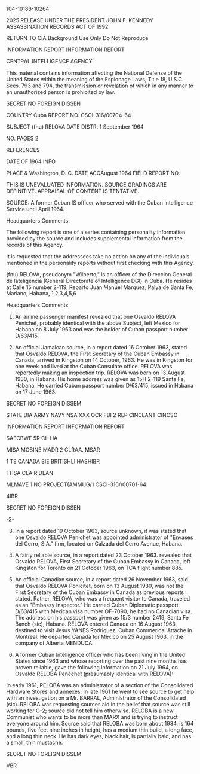 104-10186-10264

2025 RELEASE UNDER THE PRESIDENT JOHN F. KENNEDY ASSASSINATION RECORDS ACT OF 1992

RETURN TO CIA
Background Use Only
Do Not Reproduce

INFORMATION REPORT INFORMATION REPORT

CENTRAL INTELLIGENCE AGENCY

This material contains information affecting the National Defense of the United States within the meaning of the Espionage Laws, Title
18, U.S.C. Sees. 793 and 794, the transmission or revelation of which in any manner to an unauthorized person is prohibited by law.

SECRET
NO FOREIGN DISSEN

COUNTRY Cuba
REPORT NO. CSCI-316/00704-64

SUBJECT (fnu) RELOVA
DATE DISTR. 1 September 1964

NO. PAGES 2

REFERENCES

DATE OF 1964
INFO.

PLACE & Washington, D. C.
DATE ACQAugust 1964
FIELD REPORT NO.

THIS IS UNEVALUATED INFORMATION. SOURCE GRADINGS ARE DEFINITIVE. APPRAISAL OF CONTENT IS TENTATIVE.

SOURCE: A former Cuban IS officer who served with the Cuban
Intelligence Service until April 1964.

Headquarters Comments:

The following report is one of a series containing personality
information provided by the source and includes supplemental
information from the records of this Agency.

It is requested that the addressees take no action on any of
the individuals mentioned in the personality reports without
first checking with this Agency.

(fnu) RELOVA, pseudonym "Wilberto," is an officer of the
Direccion General de lateligencia (General Directorate of
Intelligence DGI) in Cuba. He resides at Calle 15 number
2-119, Reparto Juan Manuel Marquez, Palya de Santa Fe, Mariano,
Habana, 1,2,3,4,5,6

Headquarters Comments

1. An airline passenger manifest revealed that one Osvaldo
RELOVA Penichet, probably identical with the above Subject,
left Mexico for Habana on 8 July 1963 and was the holder
of Cuban passport number D/63/415.

2. An official Jamaican source, in a report dated 16 October 1963,
stated that Osvaldo RELOVA, the First Secretary of the
Cuban Embassy in Canada, arrived in Kingston on 14 October, 1963.
He was in Kingston for one week and lived at the Cuban
Consulate office. RELOVA was reportedly making an inspection
trip. RELOVA was born on 13 August 1930, in Habana. His
home address was given as 15H 2-119 Santa Fe, Habana. He
carried Cuban passport number D/63/415, issued in Habana
on 17 June 1963.

SECRET
NO FOREIGN DISSEM

STATE
DIA
ARMY
NAVY
NSA
XXX
OCR
FBI 2
REP CINCLANT
CINCSO

INFORMATION REPORT INFORMATION REPORT

SAECBWE 5R
CL LIA

MISA MOBINE MADR
2 CLRAA.
MSAR

1 TE CANADA
SIE BRITISHLI
HASHIBR

THSA CLA
RIDEAN

MLMAVE 1
NO PROJECT(AMMUG/1
CSCI-316//00701-64

4IBR

SECRET
NO FOREIGN DISSEN

-2-

3. In a report dated 19 October 1963, source unknown, it was stated
that one Osvaldo RELOVA Penichet was appointed administrator of
"Envases del Cerro, S.A." firm, located on Calzada del Cerro
Avenue, Habana.

4. A fairly reliable source, in a report dated 23 October 1963.
revealed that Osvaldo RELOVA, First Secretary of the Cuban Embassy
in Canada, left Kingston for Toronto on 21 October 1963, on
TCA flight number 885.

5. An official Canadian source, in a report dated 26 November 1963,
said that Osvaldo RELOVA Ponicitet, born on 13 August 1930, was
not the First Secretary of the Cuban Embassy in Canada as previous
reports stated. Rather, RELOVA, who was a frequent visitor to
Canada, traveled as an "Embassy Inspector." He carried Cuban
Diplomatic passport D/63/415 with Mexican visa number OF-7090; he
had no Canadian visa. The address on his passport was given as
15/3 number 2419, Santa Fe Banch (sic), Habana. RELOVA entered
Canada on 16 August 1963, destined to visit Jesus YANES Rodriguez,
Cuban Commerical Attache in Montreal. He departed Canada for Mexico
on 25 August 1963, in the company of Alberta MENDUCA.

6. A former Cuban Intelligence officer who has been living in the United
States since 1963 and whose reporting over the past nine months has
proven reliable, gave the following information on 21 July 1964,
on Osvaldo RELOBA Penechet (presumably identical with RELOVA):

In early 1961, RELOBA was an administrator of a section
of the Consolidated Hardware Stores and annexes. In late
1961 he went to see source to get help with an investigation
on a Mr. BARRAL, Administrator of the Consolidated (sic).
RELOBA was requesting sources aid in the belief that source
was still working for G-2; source did not tell him otherwise.
RELOBA is a new Communist who wants to be more than MARX and
is trying to instruct everyone around him. Source said that
RELOBA was born about 1934, is 164 pounds, five feet nine
inches in height, has a medium thin build, a long face, and
a long thin neck. He has dark eyes, black hair, is partially
bald, and has a small, thin mustache.

SECRET
NO FOREIGN DISSEM

VBR
